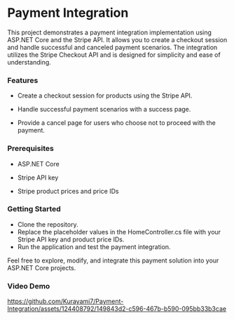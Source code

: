 # Payment Integration
This project demonstrates a payment integration implementation using ASP.NET Core and the Stripe API. It allows you to create a checkout session and handle successful and canceled payment scenarios. The integration utilizes the Stripe Checkout API and is designed for simplicity and ease of understanding.

### Features
* Create a checkout session for products using the Stripe API.

* Handle successful payment scenarios with a success page.

* Provide a cancel page for users who choose not to proceed with the payment.

### Prerequisites
* ASP.NET Core

* Stripe API key

* Stripe product prices and price IDs

### Getting Started
* Clone the repository.
* Replace the placeholder values in the HomeController.cs file with your Stripe API key and product price IDs.
* Run the application and test the payment integration.

Feel free to explore, modify, and integrate this payment solution into your ASP.NET Core projects.

### Video Demo

https://github.com/Kurayami7/Payment-Integration/assets/124408792/149843d2-c596-467b-b590-095bb33b3cae


